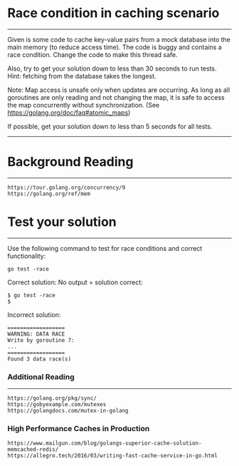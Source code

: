 # Race condition in caching scenario

---
Given is some code to cache key-value pairs from a mock database into the main memory (to reduce access time). The code is buggy and contains a race condition. Change the code to make this thread safe.

Also, try to get your solution down to less than 30 seconds to run tests. Hint: fetching from the database takes the longest.

Note: Map access is unsafe only when updates are occurring. As long as all goroutines are only reading and not changing the map, it is safe to access the map concurrently without synchronization. (See https://golang.org/doc/faq#atomic_maps)

If possible, get your solution down to less than 5 seconds for all tests.

---
# Background Reading

---

    https://tour.golang.org/concurrency/9
    https://golang.org/ref/mem

# Test your solution

---

Use the following command to test for race conditions and correct functionality:
```
go test -race
```

Correct solution: No output = solution correct:
```
$ go test -race
$
```
Incorrect solution:
```
==================
WARNING: DATA RACE
Write by goroutine 7:
...
==================
Found 3 data race(s)
```

### Additional Reading

---

    https://golang.org/pkg/sync/
    https://gobyexample.com/mutexes
    https://golangdocs.com/mutex-in-golang

### High Performance Caches in Production

    https://www.mailgun.com/blog/golangs-superior-cache-solution-memcached-redis/
    https://allegro.tech/2016/03/writing-fast-cache-service-in-go.html
